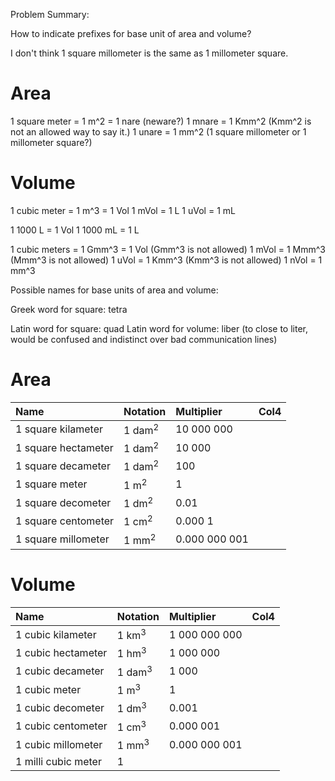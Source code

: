 Problem Summary:

How to indicate prefixes for base unit of area and volume?

I don't think 1 square millometer is the same as 1 millometer square.

Area
====

1 square meter = 1 m^2 = 1 nare (neware?)
1 mnare = 1 Kmm^2 (Kmm^2 is not an allowed way to say it.)
1 unare = 1 mm^2 (1 square millometer or 1 millometer square?)

Volume
======

1 cubic meter = 1 m^3 = 1 Vol
1 mVol = 1 L
1 uVol = 1 mL

1 1000 L      = 1 Vol
1 1000 mL     = 1 L

1 cubic meters = 1 Gmm^3 = 1 Vol (Gmm^3 is not allowed)
1 mVol         = 1 Mmm^3         (Mmm^3 is not allowed)
1 uVol         = 1 Kmm^3         (Kmm^3 is not allowed)
1 nVol         = 1 mm^3

Possible names for base units of area and volume:

Greek word for square: tetra

Latin word for square: quad
Latin word for volume: liber (to close to liter, would be confused and indistinct over bad communication lines)


Area
====

| Name                 | Notation          | Multiplier    | Col4 |
| :---                 | :---              | :--           | :--- |
| 1 square kilameter   | 1 dam<sup>2</sup> | 10 000 000    |      |
| 1 square hectameter  | 1 dam<sup>2</sup> | 10 000        |      |
| 1 square decameter   | 1 dam<sup>2</sup> | 100           |      |
| 1 square meter       | 1 m<sup>2</sup>   | 1             |      |
| 1 square decometer   | 1 dm<sup>2</sup>  | 0.01          |      |
| 1 square centometer  | 1 cm<sup>2</sup>  | 0.000 1       |      |
| 1 square millometer  | 1 mm<sup>2</sup>  | 0.000 000 001 |      |

Volume
======
| Name                 | Notation          | Multiplier | Col4 |
| :---                 | :---              | :--- | :--- |
| 1 cubic kilameter    | 1 km<sup>3</sup>  | 1 000 000 000 |      |
| 1 cubic hectameter   | 1 hm<sup>3</sup>  | 1 000 000     |      |
| 1 cubic decameter    | 1 dam<sup>3</sup> | 1 000         |      |
| 1 cubic meter        | 1 m<sup>3</sup>   | 1             |      |
| 1 cubic decometer    | 1 dm<sup>3</sup>  | 0.001         |      |
| 1 cubic centometer   | 1 cm<sup>3</sup>  | 0.000 001     |      |
| 1 cubic millometer   | 1 mm<sup>3</sup>  | 0.000 000 001 |      |
| 1 milli cubic meter  | 1                 |               |      |
